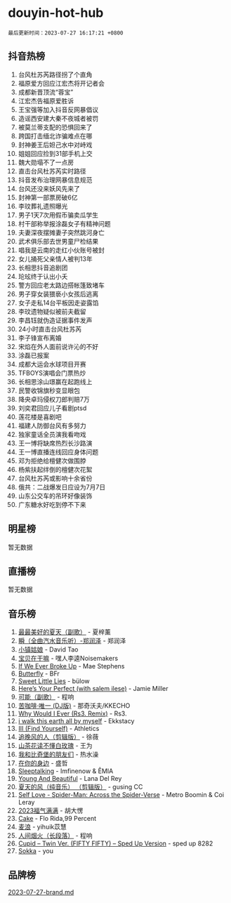 # douyin-hot-hub

`最后更新时间：2023-07-27 16:17:21 +0800`

## 抖音热榜

1. 台风杜苏芮路径拐了个直角
1. 福原爱方回应江宏杰将开记者会
1. 成都新晋顶流“蓉宝”
1. 江宏杰告福原爱胜诉
1. 王宝强等加入抖音反网暴倡议
1. 造谣西安建大秦不夜城者被罚
1. 被莫兰蒂支配的恐惧回来了
1. 跨国打击缅北诈骗难点在哪
1. 封神姜王后妲己水中对峙戏
1. 姐姐回应捡到31部手机上交
1. 魏大勋塌不了一点房
1. 直击台风杜苏芮实时路径
1. 抖音发布治理网暴信息规范
1. 台风还没来妖风先来了
1. 封神第一部票房破6亿
1. 李玟葬礼遗照曝光
1. 男子1天7次用假币骗卖瓜学生
1. 村干部称举报涂磊女子有精神问题
1. 夫妻深夜摆摊妻子突然跳河身亡
1. 武术俱乐部去世男童尸检结果
1. 唱我是云南的走红小伙账号被封
1. 女儿捅死父亲情人被判13年
1. 长相思抖音追剧团
1. 玱玹终于认出小夭
1. 警方回应老太路边搭帐篷致堵车
1. 男子穿女装猥亵小女孩后逃离
1. 女子走私14台平板因走姿露馅
1. 李玟遗物疑似被前夫截留
1. 李昌钰就伪造证据事件发声
1. 24小时直击台风杜苏芮
1. 李子锋宣布离婚
1. 宋焰在外人面前说许沁的不好
1. 涂磊已报案
1. 成都大运会水球项目开赛
1. TFBOYS演唱会门票热炒
1. 长相思涂山璟赢在起跑线上
1. 民警收锦旗秒变显眼包
1. 降央卓玛侵权刀郎判赔7万
1. 刘奕君回应儿子看剧ptsd
1. 莲花楼是喜剧吧
1. 福建人防御台风有多努力
1. 独家童话全员演我看吻戏
1. 王一博将缺席热烈长沙路演
1. 王一博直播连线回应身体问题
1. 邓为拒绝给檀健次做围脖
1. 杨紫扶起绊倒的檀健次花絮
1. 台风杜苏芮或影响十余省份
1. 俄共：二战爆发日应设为7月7日
1. 山东公交车的吊环好像装饰
1. 广东糖水好吃到停不下来

## 明星榜

暂无数据

## 直播榜

暂无数据

## 音乐榜

1. [最最美好的夏天（副歌）](https://sf3-cdn-tos.douyinstatic.com/obj/tos-cn-ve-2774/o4FMghDLZkPIkCutdrsXlbTHcaZztBfeCp9AFS) - 夏梓薰
1. [瞬（全曲汽水音乐听）-郑润泽](https://sf3-cdn-tos.douyinstatic.com/obj/tos-cn-ve-2774/o4Vb9eJZClCZTnRQYy0BRSeHGrDtrkrQgIBvQt) - 郑润泽
1. [小镇姑娘](https://sf3-cdn-tos.douyinstatic.com/obj/tos-cn-ve-2774/1ee4fa49917d4e9e8f06512cc6e778d9) - David Tao
1. [宝贝在干嘛](https://sf6-cdn-tos.douyinstatic.com/obj/tos-cn-ve-2774/okW4hBCfJI5B2ZEgTCtikhMW7IafzNrBQIYkpJ) - 嘿人李逵Noisemakers
1. [If We Ever Broke Up](https://sf3-cdn-tos.douyinstatic.com/obj/tos-cn-ve-2774/o8onj5HDk0ImtBmO0URBfeyCDXQJMYkQ1gb8Zy) - Mae Stephens
1. [Butterfly](https://sf6-cdn-tos.douyinstatic.com/obj/tos-cn-ve-2774/oIw3zNLcWhUhUDWqtQxQfAx6IXsSBzbyCg7CM0) - BFr
1. [Sweet Little Lies](https://sf6-cdn-tos.douyinstatic.com/obj/tos-cn-ve-2774/cebdd23e942a452c84c197b17c22ac7a) - bülow
1. [Here’s Your Perfect (with salem ilese)](https://sf6-cdn-tos.douyinstatic.com/obj/tos-cn-ve-2774/076b1576c6c546598f803fe53da388a7) - Jamie Miller
1. [可能（副歌）](https://sf6-cdn-tos.douyinstatic.com/obj/tos-cn-ve-2774/cde1731888894259b333569393c2fb51) - 程响
1. [苦咖啡·唯一 (DJ版)](https://sf6-cdn-tos.douyinstatic.com/obj/tos-cn-ve-2774/oohZWXUzNXlh9bzpBgNUfJCQHGILwWgDBaejQt) - 那奇沃夫/KKECHO
1. [Why Would I Ever (Rs3. Remix)](https://sf6-cdn-tos.douyinstatic.com/obj/tos-cn-ve-2774/oQNX0xZhO8IXeCRjCJQUZzkfQNLi2ItDAzEBgz) - Rs3.
1. [i walk this earth all by myself](https://sf3-cdn-tos.douyinstatic.com/obj/tos-cn-ve-2774/c751e38547b548b389ff6e1b9203b1de) - Ekkstacy
1. [III (Find Yourself)](https://sf3-cdn-tos.douyinstatic.com/obj/tos-cn-ve-2774/3b9e482a6da74de29fd5e2440e4373b4) - Athletics
1. [追晚风的人（剪辑版）](https://sf3-cdn-tos.douyinstatic.com/obj/tos-cn-ve-2774/560835060af84ac29cd5c12e2a98f7eb) - 徐薇
1. [山茶花读不懂白玫瑰](https://sf3-cdn-tos.douyinstatic.com/obj/tos-cn-ve-2774/osfn8B7DktrRHEPJgPCfDbw7QDQEkwC16BxZg9) - 王为
1. [我和比奇堡的朋友们](https://sf3-cdn-tos.douyinstatic.com/obj/tos-cn-ve-2774/f0505db981ea4a6d91453a15924a82aa) - 热水澡
1. [在你的身边](https://sf3-cdn-tos.douyinstatic.com/obj/tos-cn-ve-2774/9dce2ee6c9f84c17a6d68458730d7ae8) - 盛哲
1. [Sleeptalking](https://sf6-cdn-tos.douyinstatic.com/obj/tos-cn-ve-2774/f23bc60230804ede98a163e1926e0857) - Imfinenow & ÊMIA
1. [Young And Beautiful](https://sf3-cdn-tos.douyinstatic.com/obj/tos-cn-ve-2774/3ca6987c98c947768abb9cce3ee5530c) - Lana Del Rey
1. [夏天的风（纯音乐） （剪辑版）](https://sf6-cdn-tos.douyinstatic.com/obj/tos-cn-ve-2774/oUzLjBZZFQAoNRmGokEeD5zfQCObp6UeFAnTa6) - gusing CC
1. [Self Love - Spider-Man: Across the Spider-Verse](https://sf3-cdn-tos.douyinstatic.com/obj/tos-cn-ve-2774/o8YzagIFYnO2FNIznDQzpeeLfrdCVAbYDDaLoS) - Metro Boomin & Coi Leray
1. [2023福气满满](https://sf3-cdn-tos.douyinstatic.com/obj/tos-cn-ve-2774/ocebsi6kbCVkBMAcDJkqdZpBQMubYSQetK2gQn) - 胡大愣
1. [Cake](https://sf6-cdn-tos.douyinstatic.com/obj/tos-cn-ve-2774/3545db16eba4434c853ab891b2b752af) - Flo Rida,99 Percent
1. [麦浪](https://sf3-cdn-tos.douyinstatic.com/obj/tos-cn-ve-2774/872ff36b718445c6a3882ba18b546970) - yihuik苡慧
1. [人间烟火（长段落）](https://sf3-cdn-tos.douyinstatic.com/obj/tos-cn-ve-2774/eeb7f9f284d74db097f8341ace44bfa2) - 程响
1. [Cupid – Twin Ver. (FIFTY FIFTY) – Sped Up Version](https://sf6-cdn-tos.douyinstatic.com/obj/tos-cn-ve-2774/oMonQQ6t8nCfUnw44y8XBZkJytCgEBtWYebB2D) - sped up 8282
1. [Sokka](https://sf3-cdn-tos.douyinstatic.com/obj/tos-cn-ve-2774/b9c3e305c0474c898ce221c7aa498547) - you

## 品牌榜

[2023-07-27-brand.md](2023-07-27-brand.md)
